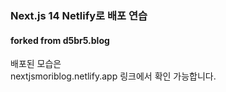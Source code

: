 
### Next.js 14 Netlify로 배포 연습

#### forked from d5br5.blog


배포된 모습은  
nextjsmoriblog.netlify.app 링크에서 확인 가능합니다. 
